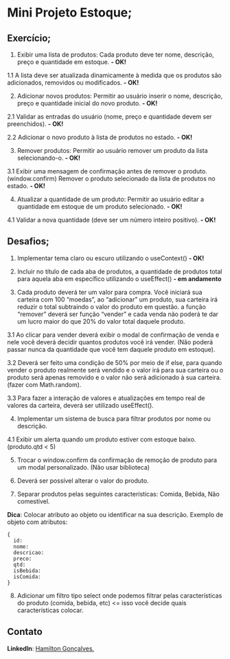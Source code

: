 # Mini Projeto Estoque;

## Exercício;

1. Exibir uma lista de produtos: Cada produto deve ter nome, descrição, preço e quantidade em estoque. **- OK!**

1.1 A lista deve ser atualizada dinamicamente à medida que os produtos são adicionados, removidos ou modificados. **- OK!**

2. Adicionar novos produtos: Permitir ao usuário inserir o nome, descrição, preço e quantidade inicial do novo produto. **- OK!**

2.1 Validar as entradas do usuário (nome, preço e quantidade devem ser preenchidos). **- OK!**

2.2 Adicionar o novo produto à lista de produtos no estado. **- OK!**

3. Remover produtos: Permitir ao usuário remover um produto da lista selecionando-o. **- OK!**

3.1 Exibir uma mensagem de confirmação antes de remover o produto. (window.confirm) Remover o produto selecionado da lista de produtos no estado. **- OK!**

4. Atualizar a quantidade de um produto: Permitir ao usuário editar a quantidade em estoque de um produto selecionado. **- OK!**

4.1 Validar a nova quantidade (deve ser um número inteiro positivo). **- OK!**

## Desafios;

1. Implementar tema claro ou escuro utilizando o useContext() **- OK!**

2. Incluir no título de cada aba de produtos, a quantidade de produtos total para aquela aba em específico utilizando o useEffect() **- em andamento**

3. Cada produto deverá ter um valor para compra. Você iniciará sua carteira com 100 “moedas”, ao “adicionar” um produto, sua carteira irá reduzir o total subtraindo o valor do produto em questão. a função “remover” deverá ser função “vender” e cada venda não poderá te dar um lucro maior do que 20% do valor total daquele produto.

3.1 Ao clicar para vender deverá exibir o modal de confirmação de venda e nele você deverá decidir quantos produtos você irá vender. (Não poderá passar nunca da quantidade que você tem daquele produto em estoque).

3.2 Deverá ser feito uma condição de 50% por meio de if else, para quando vender o produto realmente será vendido e o valor irá para sua carteira ou o produto será apenas removido e o valor não será adicionado à sua carteira. (fazer com Math.random).

3.3 Para fazer a interação de valores e atualizações em tempo real de valores da carteira, deverá ser utilizado useEffect().

4. Implementar um sistema de busca para filtrar produtos por nome ou descrição.

4.1 Exibir um alerta quando um produto estiver com estoque baixo. (produto.qtd < 5)

5. Trocar o window.confirm da confirmação de remoção de produto para um modal personalizado. (Não usar biblioteca)

6. Deverá ser possível alterar o valor do produto.

7. Separar produtos pelas seguintes características: Comida, Bebida, Não comestível.

**Dica**: Colocar atributo ao objeto ou identificar na sua descrição. Exemplo de objeto com atributos:

```
{
  id:
  nome:
  descricao:
  preco:
  qtd:
  isBebida:
  isComida:
}
```

8. Adicionar um filtro tipo select onde podemos filtrar pelas características do produto (comida, bebida, etc) <= isso você decide quais características colocar.

## Contato

**LinkedIn**: [Hamilton Gonçalves.](https://www.linkedin.com/in/hamilton-jr/)
